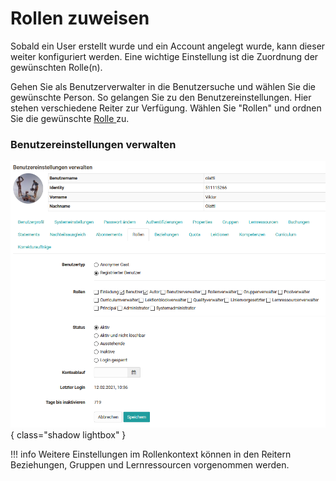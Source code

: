 # Rollen zuweisen

Sobald ein User erstellt wurde und ein Account angelegt wurde, kann dieser
weiter konfiguriert werden. Eine wichtige Einstellung ist die Zuordnung der
gewünschten Rolle(n).

Gehen Sie als Benutzerverwalter in die Benutzersuche und wählen Sie die
gewünschte Person. So gelangen Sie zu den Benutzereinstellungen. Hier stehen
verschiedene Reiter zur Verfügung. Wählen Sie "Rollen" und ordnen Sie die
gewünschte [Rolle ](../../manual_user/general/Roles_and_Rights.de.md) zu.


### Benutzereinstellungen verwalten

![](assets/Benutzereinstellungen_21.png){ class="shadow lightbox" }

!!! info
	Weitere Einstellungen im Rollenkontext können in den Reitern Beziehungen,
	Gruppen und Lernressourcen vorgenommen werden.

